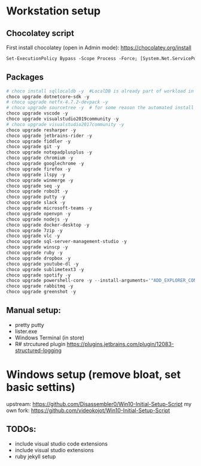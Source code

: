 # Workstation setup

## Chocolatey script
First install chocolatey (open in Admin mode):
<https://chocolatey.org/install>
``` ps
Set-ExecutionPolicy Bypass -Scope Process -Force; [System.Net.ServicePointManager]::SecurityProtocol = [System.Net.ServicePointManager]::SecurityProtocol -bor 3072; iex ((New-Object System.Net.WebClient).DownloadString('https://chocolatey.org/install.ps1'))
```

## Packages

``` powershell
# choco install sqllocaldb -y  #LocalDB is already part of workload in Visual studio, and there can be version mismatch
choco upgrade dotnetcore-sdk -y
# choco upgrade netfx-4.7.2-devpack -y
# choco upgrade sourcetree -y  # for some reason the automated install is not working (maybe the required login from atlassian)
choco upgrade vscode -y
choco upgrade visualstudio2019community -y
# choco upgrade visualstudio2017community -y
choco upgrade resharper -y
choco upgrade jetbrains-rider -y
choco upgrade fiddler -y
choco upgrade git -y 
choco upgrade notepadplusplus -y
choco upgrade chromium -y
choco upgrade googlechrome -y
choco upgrade firefox -y
choco upgrade ilspy -y
choco upgrade winmerge -y
choco upgrade seq -y
choco upgrade robo3t -y
choco upgrade putty -y
choco upgrade slack -y
choco upgrade microsoft-teams -y
choco upgrade openvpn -y
choco upgrade nodejs -y
choco upgrade docker-desktop -y
choco upgrade 7zip -y
choco upgrade vlc -y
choco upgrade sql-server-management-studio -y
choco upgrade winscp -y
choco upgrade ruby -y
choco upgrade dropbox -y
choco upgrade youtube-dl -y
choco upgrade sublimetext3 -y
choco upgrade spotify -y
choco upgrade powershell-core -y --install-arguments='"ADD_EXPLORER_CONTEXT_MENU_OPENPOWERSHELL=1 REGISTER_MANIFEST=1 ENABLE_PSREMOTING=1"'
choco upgrade rabbitmq -y
choco upgrade greenshot -y
```

## Manual setup:
- pretty putty
- lister.exe
- Windows Terminal (in store)
- R# strcutured plugin https://plugins.jetbrains.com/plugin/12083-structured-logging


# Windows setup (remove bloat, set basic settins)
upstream: https://github.com/Disassembler0/Win10-Initial-Setup-Script
my own fork: https://github.com/videokojot/Win10-Initial-Setup-Script

## TODOs:
- include visual studio code extensions
- include visual studio extensions
- ruby jekyll setup